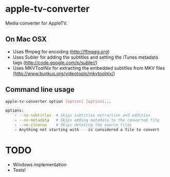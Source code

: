 apple-tv-converter
=================

Media converter for AppleTV.

## On Mac OSX

- Uses ffmpeg for encoding (http://ffmpeg.org)
- Uses Subler for adding the subtitles and setting the iTunes metadata tags (http://code.google.com/p/subler/)
- Uses MKVToolNix for extracting the embedded subtitles from MKV files (http://www.bunkus.org/videotools/mkvtoolnix/)

## Command line usage

``` bash
apple-tv-converter option [option] [option]...

options:
    - --no-subtitles  # Skips subtitles extraction and addition
    - --no-metadata   # Skips adding metadata to the converted file 
    - --no-cleanup    # Skips deleting the source files
    - Anything not starting with -- is considered a file to convert
```

# TODO

- Windows implementation
- Tests!